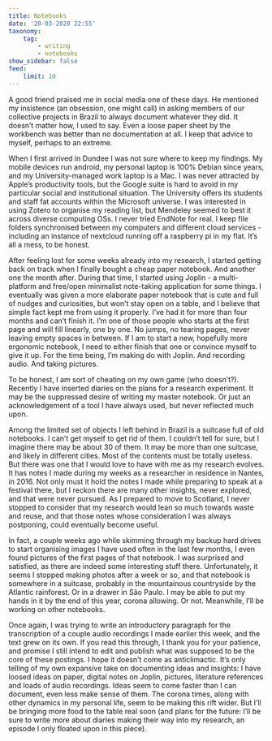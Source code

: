 ```yaml
---
title: Notebooks
date: '20-03-2020 22:55'
taxonomy:
    tag:
        - writing
        - notebooks
show_sidebar: false
feed:
    limit: 10
---
```


A good friend praised me in social media one of these days. He mentioned my insistence (an obsession, one might call) in asking members of our collective projects in Brazil to always document whatever they did. It doesn’t matter how, I used to say. Even a loose paper sheet by the workbench was better than no documentation at all. I keep that advice to myself, perhaps to an extreme. 

When I first arrived in Dundee I was not sure where to keep my findings. My mobile devices run android, my personal laptop is 100% Debian since years, and my University-managed work laptop is a Mac. I was never attracted by Apple’s productivity tools, but the Google suite is hard to avoid in my particular social and institutional situation. The University offers its students and staff fat accounts within the Microsoft universe. I was interested in using Zotero to organise my reading list, but Mendeley seemed to best it across diverse computing OSs. I never tried EndNote for real. I keep file folders synchronised between my computers and different cloud services - including an instance of nextcloud running off a raspberry pi in my flat. It’s all a mess, to be honest.

After feeling lost for some weeks already into my research, I started getting back on track when I finally bought a cheap paper notebook. And another one the month after. During that time, I started using Joplin - a multi-platform and free/open minimalist note-taking application for some things. I eventually was given a more elaborate paper notebook that is cute and full of nudges and curiosities, but won’t stay open on a table, and I believe that simple fact kept me from using it properly. I’ve had it for more than four months and can’t finish it. I’m one of those people who starts at the first page and will fill linearly, one by one. No jumps, no tearing pages, never leaving empty spaces in between. If I am to start a new, hopefully more ergonomic notebook, I need to either finish that one or convince myself to give it up. For the time being, I’m making do with Joplin. And recording audio. And taking pictures.

To be honest, I am sort of cheating on my own game (who doesn’t?). Recently I have inserted diaries on the plans for a research experiment. It may be the suppressed desire of writing my master notebook. Or just an acknowledgement of a tool I have always used, but never reflected much upon.

Among the limited set of objects I left behind in Brazil is a suitcase full of old notebooks. I can’t get myself to get rid of them. I couldn’t tell for sure, but I imagine there may be about 30 of them. It may be more than one suitcase, and likely in different cities. Most of the contents must be totally useless. But there was one that I would love to have with me as my research evolves. It has notes I made during my weeks as a researcher in residence in Nantes, in 2016. Not only must it hold the notes I made while preparing to speak at a festival there, but I reckon there are many other insights, never explored, and that were never pursued. As I prepared to move to Scotland, I never stopped to consider that my research would lean so much towards waste and reuse, and that those notes whose consideration I was always postponing, could eventually become useful. 

In fact, a couple weeks ago while skimming through my backup hard drives to start organising images I have used often in the last few months, I even found pictures of the first pages of that notebook. I was surprised and satisfied, as there are indeed some interesting stuff there. Unfortunately, it seems I stopped making photos after a week or so, and that notebook is somewhere in a suitcase, probably in the mountainous countryside by the Atlantic rainforest. Or in a drawer in São Paulo. I may be able to put my hands in it by the end of this year, corona allowing. Or not. Meanwhile, I’ll be working on other notebooks.

Once again, I was trying to write an introductory paragraph for the transcription of a couple audio recordings I made earlier this week, and the text grew on its own. If you read this through, I thank you for your patience, and promise I still intend to edit and publish what was supposed to be the core of these postings. I hope it doesn’t come as anticlimactic. It’s only telling of my own expansive take on documenting ideas and insights: I have loosed ideas on paper, digital notes on Joplin, pictures, literature references and loads of audio recordings. Ideas seem to come faster than I can document, even less make sense of them. The corona times, along with other dynamics in my personal life, seem to be making this rift wider. But I’ll be bringing more food to the table real soon (and plans for the future: I’ll be sure to write more about diaries making their way into my research, an episode I only floated upon in this piece).